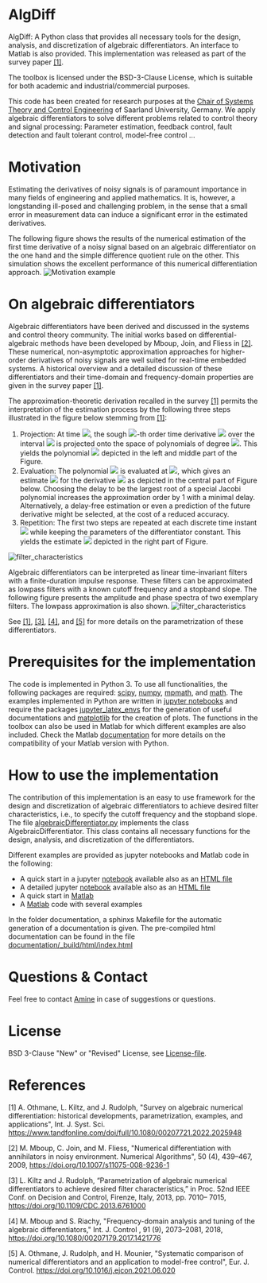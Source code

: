 # AlgDiff
AlgDiff: A Python class that provides all necessary tools for the design, analysis, and discretization of algebraic differentiators. An interface to Matlab is also provided.
This implementation was released as part of the survey paper [[1]](#1).  

The toolbox is licensed under the BSD-3-Clause License, which is suitable for both academic and industrial/commercial purposes.

This code has been created for research purposes at the [Chair of Systems Theory and Control Engineering](https://www.uni-saarland.de/en/chair/rudolph.html) of Saarland University, Germany.
 We apply algebraic differentiators to solve different problems related to control theory and signal processing: Parameter estimation, feedback control, fault detection and fault tolerant control, model-free control ...

# Motivation 
Estimating the derivatives of noisy signals is of paramount importance in many
fields of engineering and applied mathematics. It is, however, a longstanding ill-posed
and challenging problem, in the sense that a small error in measurement data can
induce a significant error in the estimated derivatives.



The following figure shows the results of the numerical estimation of the first time derivative of a noisy signal based on an algebraic differentiator on the one hand and the simple difference quotient rule on the other. This simulation shows the excellent performance of this numerical differentiation approach. 
![Motivation example](https://github.com/aothmane-control/Algebraic-differentiators/blob/master/data/motivationAlgDiff.png)





# On algebraic differentiators
Algebraic differentiators have been derived and discussed in the systems and control theory community. The initial works based on differential-algebraic methods have been developed by Mboup,  Join, and Fliess in [[2]](#2). These numerical, non-asymptotic approximation approaches
for higher-order derivatives of noisy signals are well suited for real-time embedded systems. A historical overview and a detailed discussion of these differentiators and their time-domain and frequency-domain properties are given in the survey paper [[1]](#1).  

The approximation-theoretic derivation recalled in the survey [[1]](#1) permits the interpretation of the estimation process by the following three steps illustrated in the figure below stemming from [[1]](#1):

1. Projection: At time <img src="https://render.githubusercontent.com/render/math?math=t">, the sough <img src="https://render.githubusercontent.com/render/math?math=n">-th order time derivative <img src="https://render.githubusercontent.com/render/math?math=y^{(n)}"> over the interval <img src="https://render.githubusercontent.com/render/math?math=I_{T}(t)"> is projected onto the space of polynomials of degree <img src="https://render.githubusercontent.com/render/math?math=\mathrm{N}">. This yields the polynomial <img src="https://render.githubusercontent.com/render/math?math=p_\mathrm{N}"> depicted in the left and middle part of the Figure.
2. Evaluation: The polynomial <img src="https://render.githubusercontent.com/render/math?math=p_\mathrm{N}"> is evaluated at <img src="https://render.githubusercontent.com/render/math?math=t-\delta_t">, which gives an estimate <img src="https://render.githubusercontent.com/render/math?math={\hat{y}^{(n)}(t)=p_{\N}(t-\delta_t)}"> for the derivative <img src="https://render.githubusercontent.com/render/math?math=y^{(n)}(t)"> as depicted in the central part of Figure below. Choosing the delay to be the largest root of a special Jacobi polynomial increases the approximation order by 1 with a minimal delay. Alternatively, a delay-free estimation or even a prediction of the future derivative might be
    selected, at the cost of a reduced accuracy.
3. Repetition: The first two steps are repeated at each discrete time instant <img src="https://render.githubusercontent.com/render/math?math=t_i"> while keeping the parameters of the differentiator constant. This yields  the estimate <img src="https://render.githubusercontent.com/render/math?math=\hat{y}^{(n)}"> depicted in the right part of Figure.

![filter_characteristics](https://github.com/aothmane-control/Algebraic-differentiators/blob/master/data/interpretationDifferentiators.png)


Algebraic differentiators can be interpreted as linear time-invariant filters with a finite-duration impulse response. These filters can be approximated as lowpass filters with a known cutoff frequency and a stopband slope. The following figure presents the amplitude and phase spectra of two exemplary filters. The lowpass approximation is also shown. 
![filter_characteristics](https://github.com/aothmane-control/Algebraic-differentiators/blob/master/data/filterSpectrum.png)

See [[1]](#1), [[3]](#3), [[4]](#4), and [[5]](#5) for more details on the parametrization of these differentiators.

# Prerequisites for the implementation
The code is implemented in Python 3. To use all functionalities, the following packages are required: [scipy](https://www.scipy.org/), [numpy](https://numpy.org/), [mpmath](https://mpmath.org/), and [math](https://docs.python.org/3/library/math.html). The examples implemented in Python are written in [jupyter notebooks](https://jupyter.org/) and require the packages [jupyter_latex_envs](https://github.com/jfbercher/jupyter_latex_envs) for the generation of useful documentations and [matplotlib](https://matplotlib.org/) for the creation of plots. The functions in the toolbox can also be used in Matlab for which different examples are also included. Check the Matlab [documentation](https://de.mathworks.com/help/matlab/matlab_external/install-supported-python-implementation.html) for more details on the compatibility of your Matlab version with Python.

# How to use  the implementation
The contribution of this implementation is an easy to use framework for the design and discretization of algebraic differentiators to achieve desired filter characteristics, i.e., to specify the cutoff frequency and the stopband slope. The file [algebraicDifferentiator.py](https://github.com/aothmane-control/Algebraic-differentiators/blob/master/algebraicDifferentiator.py) implements the class AlgebraicDifferentiator. This class contains all necessary functions for the design, analysis, and discretization of the differentiators.

Different examples are provided as jupyter notebooks and Matlab code in the following:
* A quick start in a jupyter [notebook](https://github.com/aothmane-control/Algebraic-differentiators/blob/master/examples/QuickStart.ipynb) available also as an [HTML file](https://htmlpreview.github.io/?https://github.com/aothmane-control/Algebraic-differentiators/blob/master/examples/QuickStart.html)
* A detailed jupyter [notebook](https://github.com/aothmane-control/Algebraic-differentiators/blob/master/examples/DetailedExamples.ipynb) available also as an [HTML file](https://htmlpreview.github.io/?https://github.com/aothmane-control/Algebraic-differentiators/blob/master/examples/DetailedExamples.html)
* A quick start in [Matlab](https://github.com/aothmane-control/Algebraic-differentiators/blob/master/examples/QuickStart.mlx)
* A [Matlab](https://github.com/aothmane-control/Algebraic-differentiators/blob/master/examples/DetailedExamples.mlx) code with several examples

 In the folder documentation, a sphinxs Makefile for the automatic generation of a documentation is given. The pre-compiled html documentation can be found in the file [documentation/_build/html/index.html](https://htmlpreview.github.io/?https://github.com/aothmane-control/Algebraic-differentiators/blob/master/documentation/_build/html/index.html)



# Questions  & Contact
Feel free to contact [Amine](https://www.uni-saarland.de/en/chair/rudolph/staff/aothmane.html) in case of suggestions or questions.

# License
BSD 3-Clause "New" or "Revised" License, see [License-file](https://github.com/aothmane-control/Algebraic-differentiators/blob/master/LICENSE).

# References
<a id="5">[1]</a> A. Othmane, L. Kiltz, and J. Rudolph, "Survey on algebraic numerical differentiation: historical developments, parametrization, examples, and applications", Int. J. Syst. Sci. https://www.tandfonline.com/doi/full/10.1080/00207721.2022.2025948

<a id="1">[2]</a> M. Mboup,  C. Join, and M. Fliess, "Numerical differentiation with annihilators in noisy environment. Numerical Algorithms", 50 (4), 439–467, 2009, https://doi.org/10.1007/s11075-008-9236-1


<a id="2">[3]</a> L. Kiltz and J. Rudolph, “Parametrization of algebraic numerical
differentiators to achieve desired filter characteristics,” in Proc. 52nd
IEEE Conf. on Decision and Control, Firenze, Italy, 2013, pp. 7010–
7015, https://doi.org/10.1109/CDC.2013.6761000

<a id="3">[4]</a> M. Mboup and S. Riachy, "Frequency-domain analysis and tuning of the algebraic differentiators," Int. J. Control , 91 (9), 2073–2081, 2018, https://doi.org/10.1080/00207179.2017.1421776 

<a id="4">[5]</a> A. Othmane, J. Rudolph, and H. Mounier, "Systematic comparison of numerical differentiators and an application to model-free control", Eur. J. Control. https://doi.org/10.1016/j.ejcon.2021.06.020

